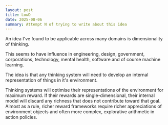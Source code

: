```yaml
---
layout: post
title: LowD
date: 2025-08-06
summary: Attempt N of trying to write about this idea
---
```


An idea I've found to be applicable across many domains is dimensionality of thinking.

This seems to have influence in engineering, design, government, corporations, technology, mental health, software and of course machine learning.

The idea is that any thinking system will need to develop an internal representation of things in it's environment.

Thinking systems will optimise their representations of the environment for maximum reward. If their rewards are single-dimensional, their internal model will discard any richness that does not contribute toward that goal. Almost as a rule, richer reward frameworks require richer appreciations of environment objects and often more complex, explorative arithmetic in action policies.
